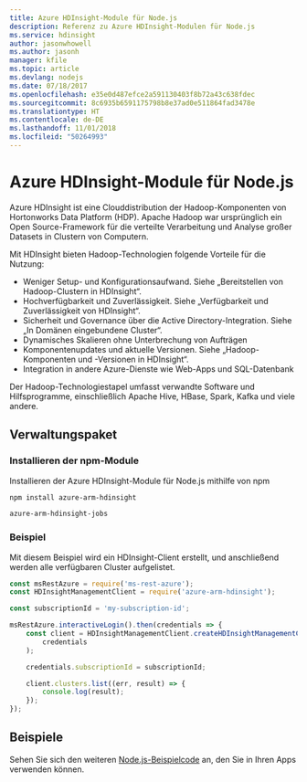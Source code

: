 ```yaml
---
title: Azure HDInsight-Module für Node.js
description: Referenz zu Azure HDInsight-Modulen für Node.js
ms.service: hdinsight
author: jasonwhowell
ms.author: jasonh
manager: kfile
ms.topic: article
ms.devlang: nodejs
ms.date: 07/18/2017
ms.openlocfilehash: e35e0d487efce2a591130403f8b72a43c638fdec
ms.sourcegitcommit: 8c6935b6591175798b8e37ad0e511864fad3478e
ms.translationtype: HT
ms.contentlocale: de-DE
ms.lasthandoff: 11/01/2018
ms.locfileid: "50264993"
---
```

# <a name="azure-hdinsight-modules-for-nodejs"></a>Azure HDInsight-Module für Node.js

Azure HDInsight ist eine Clouddistribution der Hadoop-Komponenten von Hortonworks Data Platform (HDP). Apache Hadoop war ursprünglich ein Open Source-Framework für die verteilte Verarbeitung und Analyse großer Datasets in Clustern von Computern.

Mit HDInsight bieten Hadoop-Technologien folgende Vorteile für die Nutzung:
- Weniger Setup- und Konfigurationsaufwand. Siehe „Bereitstellen von Hadoop-Clustern in HDInsight“.
- Hochverfügbarkeit und Zuverlässigkeit. Siehe „Verfügbarkeit und Zuverlässigkeit von HDInsight“.
- Sicherheit und Governance über die Active Directory-Integration. Siehe „In Domänen eingebundene Cluster“.
- Dynamisches Skalieren ohne Unterbrechung von Aufträgen
- Komponentenupdates und aktuelle Versionen. Siehe „Hadoop-Komponenten und -Versionen in HDInsight“.
- Integration in andere Azure-Dienste wie Web-Apps und SQL-Datenbank

Der Hadoop-Technologiestapel umfasst verwandte Software und Hilfsprogramme, einschließlich Apache Hive, HBase, Spark, Kafka und viele andere. 

## <a name="management-package"></a>Verwaltungspaket

### <a name="install-the-npm-modules"></a>Installieren der npm-Module

Installieren der Azure HDInsight-Module für Node.js mithilfe von npm

```bash
npm install azure-arm-hdinsight
```

```bash
azure-arm-hdinsight-jobs
```

### <a name="example"></a>Beispiel 

Mit diesem Beispiel wird ein HDInsight-Client erstellt, und anschließend werden alle verfügbaren Cluster aufgelistet. 

```javascript
const msRestAzure = require('ms-rest-azure');
const HDInsightManagementClient = require('azure-arm-hdinsight');

const subscriptionId = 'my-subscription-id';

msRestAzure.interactiveLogin().then(credentials => {
    const client = HDInsightManagementClient.createHDInsightManagementClient(
        credentials
    );

    credentials.subscriptionId = subscriptionId;

    client.clusters.list((err, result) => {
        console.log(result);
    });
});
```

## <a name="samples"></a>Beispiele

Sehen Sie sich den weiteren [Node.js-Beispielcode](https://azure.microsoft.com/resources/samples/?platform=nodejs) an, den Sie in Ihren Apps verwenden können.
